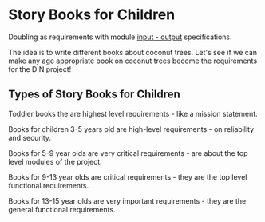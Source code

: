 # Story Books for Children

Doubling as requirements with module [input - output](https://github.com/beyond-decentralized/AIRroot/issues/4) specifications.

The idea is to write different books about coconut trees. Let's see if we can make any age appropriate book on coconut trees become the requirements for the DIN project!

## Types of Story Books for Children

Toddler books the are highest level requirements - like a mission statement.

Books for children 3-5 years old are high-level requirements -  on reliability and security.

Books for 5-9 year olds are very critical requirements - are about the top level modules of the project.

Books for 9-13 year olds are critical requirements - they are the top level functional requirements.

Books for 13-15 year olds are very important requirements - they are the general functional requirements.
